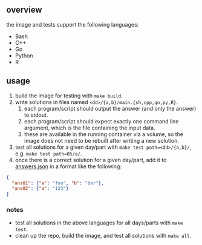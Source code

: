 ## overview

the image and tests support the following languages:

* Bash
* C++
* Go
* Python
* R

## usage

1. build the image for testing with `make build`.
2. write solutions in files named `<dd>/{a,b}/main.{sh,cpp,go,py,R}`.
    1. each program/script should output the answer (and only the answer) to stdout.
    2. each program/script should expect exactly one command line argument, which is the file containing the input data.
    3. these are available in the running container via a volume, so the image does not need to be rebuilt after writing a new solution.
3. test all solutions for a given day/part with `make test path=<dd>/{a,b}/`, e.g. `make test path=05/a/`.
4. once there is a correct solution for a given day/part, add it to [answers.json](answers.json) in a format like the following:

```json
{
  "ans01": {"a": "foo", "b": "bar"},
  "ans02": {"a": "123"}
}
```

### notes
* test all solutions in the above languages for all days/parts with `make test`.
* clean up the repo, build the image, and test all solutions with `make all`.
